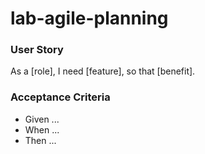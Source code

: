 # lab-agile-planning
### User Story
As a [role], I need [feature], so that [benefit].

### Acceptance Criteria
- Given ...
- When ...
- Then ...
